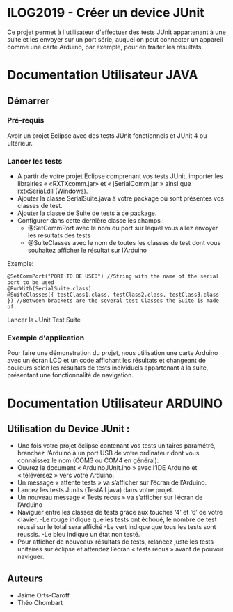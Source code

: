 # ILOG2019 - Créer un device JUnit

Ce projet permet à l'utilisateur d'effectuer des tests JUnit appartenant à une suite et les envoyer sur un port série, auquel on peut connecter un appareil comme une carte Arduino, par exemple, pour en traiter les résultats.


# Documentation Utilisateur JAVA

## Démarrer

### Pré-requis

Avoir un projet Eclipse avec des tests JUnit fonctionnels et JUnit 4 ou ultérieur.

### Lancer les tests

* A partir de votre projet Eclipse comprenant vos tests JUnit, importer les librairies « «RXTXcomm.jar» et « jSerialComm.jar » ainsi que rxtxSerial.dll (Windows).
* Ajouter la classe SerialSuite.java à votre package où sont présentes vos classes de test.
* Ajouter la classe de Suite de tests à ce package.
* Configurer  dans cette dernière classe les champs :
	- @SetCommPort avec le nom du port sur lequel vous allez envoyer les résultats des tests
	- @SuiteClasses avec le nom de toutes les classes de test dont vous souhaitez afficher le 	résultat sur l’Arduino
 
Exemple:
```
@SetCommPort("PORT TO BE USED") //String with the name of the serial port to be used
@RunWith(SerialSuite.class)
@SuiteClasses({ testClass1.class, testClass2.class, testClass3.class }) //Between brackets are the several test Classes the Suite is made of
```

Lancer la JUnit Test Suite

### Exemple d'application

Pour faire une démonstration du projet, nous utilisation une carte Arduino avec un écran LCD et un code affichant les résultats et changeant de couleurs selon les résultats de tests individuels appartenant à la suite, présentant une fonctionnalité de navigation.

# Documentation Utilisateur ARDUINO

## Utilisation du Device JUnit : 
* Une fois votre projet éclipse contenant vos tests unitaires paramétré, branchez l’Arduino à un port USB de votre ordinateur dont vous connaissez le nom (COM3 ou COM4 en général).
* Ouvrez le document « ArduinoJUnit.ino » avec l’IDE Arduino et « téléversez » vers votre Arduino.
* Un message « attente tests » va s’afficher sur l’écran de l’Arduino.
* Lancez les tests Junits (TestAll.java) dans votre projet.
* Un nouveau message « Tests recus » va s’afficher sur l’écran de l’Arduino
* Naviguer entre les classes de tests grâce aux touches ‘4’ et ‘6’ de votre clavier.
	-Le rouge indique que les tests ont échoué, le nombre de test réussi sur le total sera affiché
	-Le vert indique que tous les tests sont réussis.
	-Le bleu indique un état non testé.
* Pour afficher de nouveaux résultats de tests, relancez juste les tests unitaires sur éclipse et attendez l’écran « tests recus » avant de pouvoir naviguer.

## Auteurs

* Jaime Orts-Caroff
* Théo Chombart
